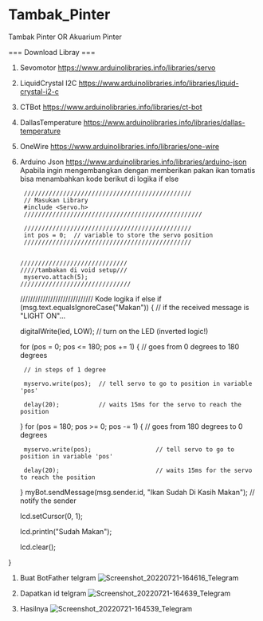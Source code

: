 # Tambak_Pinter
Tambak Pinter OR Akuarium Pinter

=== Download Libray ===
1. Sevomotor https://www.arduinolibraries.info/libraries/servo
2. LiquidCrystal I2C https://www.arduinolibraries.info/libraries/liquid-crystal-i2-c
3. CTBot https://www.arduinolibraries.info/libraries/ct-bot
4. DallasTemperature https://www.arduinolibraries.info/libraries/dallas-temperature
5. OneWire https://www.arduinolibraries.info/libraries/one-wire
6. Arduino Json https://www.arduinolibraries.info/libraries/arduino-json
Apabila ingin mengembangkan dengan memberikan pakan ikan tomatis bisa menambahkan kode berikut di logika if else
        
        
        ///////////////////////////////////////////////
        // Masukan Library
        #include <Servo.h>
        //////////////////////////////////////////////////
        
        ///////////////////////////////////////////////
        int pos = 0;  // variable to store the servo position
        ///////////////////////////////////////////////
        
        
       //////////////////////////////
       /////tambakan di void setup///
        myservo.attach(5);
       ///////////////////////////////
      
      
      ///////////////////////////// Kode logika if
      else if (msg.text.equalsIgnoreCase("Makan")) {  // if the received message is "LIGHT ON"...
      
      digitalWrite(led, LOW);                         // turn on the LED (inverted logic!)
      
      for (pos = 0; pos <= 180; pos += 1) {           // goes from 0 degrees to 180 degrees
      
        // in steps of 1 degree
        
        myservo.write(pos);  // tell servo to go to position in variable 'pos'
        
        delay(20);           // waits 15ms for the servo to reach the position
        
      }
      for (pos = 180; pos >= 0; pos -= 1) {  // goes from 180 degrees to 0 degrees
      
        myservo.write(pos);                  // tell servo to go to position in variable 'pos'
        
        delay(20);                           // waits 15ms for the servo to reach the position
        
      }
      myBot.sendMessage(msg.sender.id, "Ikan Sudah Di Kasih Makan");  // notify the sender
      
      lcd.setCursor(0, 1);
      
      lcd.println("Sudah Makan");
      
      lcd.clear();
      
}



1. Buat BotFather telgram
![Screenshot_20220721-164616_Telegram](https://user-images.githubusercontent.com/95010003/180200037-eb371ca7-2198-4ef8-999a-263fa8b65460.jpg)

2. Dapatkan id telgram
![Screenshot_20220721-164639_Telegram](https://user-images.githubusercontent.com/95010003/180200118-27452d8e-f8bb-44fd-8ad6-08c77fcc8dc1.jpg)

3. Hasilnya
![Screenshot_20220721-164539_Telegram](https://user-images.githubusercontent.com/95010003/180200146-c78a6039-b74e-4729-8c38-9e5fda6b404f.jpg)

